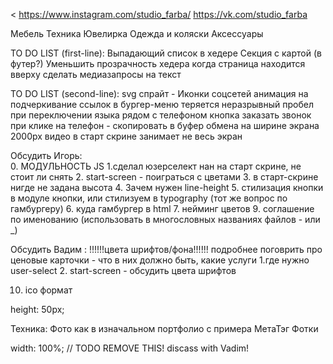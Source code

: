 <
https://www.instagram.com/studio_farba/
https://vk.com/studio_farba

Мебель Техника Ювелирка Одежда и коляски Аксессуары

TO DO LIST (first-line):
Выпадающий список в хедере
Секция с картой (в футер?)
Уменьшить прозрачность хедера когда страница находится вверху
сделать медиазапросы на текст


TO DO LIST (second-line):
svg спрайт - Иконки соцсетей
анимация на подчеркивание ссылок в бургер-меню
теряется неразрывный пробел при переключении языка
рядом с телефоном кнопка заказать звонок
при клике на телефон - скопировать в буфер обмена
на ширине экрана 2000px видео в старт скрине занимает не весь экран



Обсудить Игорь:  
0. МОДУЛЬНОСТЬ JS
1.cделал юзерселект нан на старт скрине, не стоит ли снять
2. start-screen - поиграться с цветами
3. в старт-скрине нигде не задана высота
4. Зачем нужен line-height
5. cтилизация кнопки в модуле кнопки, или стилизуем в typography (тот же вопрос по гамбургеру)
6. куда гамбургер в html
7. нейминг цветов
9. соглашение по именованию (использовать в многословных названиях файлов - или _)



Обсудить Вадим :
!!!!!!цвета шрифтов/фона!!!!!!
подробнее поговрить про ценовые карточки - что в них должно быть, какие услуги
1.где нужно user-select
2. start-screen - обсудить цвета шрифтов
<!-- 3. переключение тем -->
<!-- 4. переключение языков ---------будет -->
<!-- 5. cлайдер из ценовых блоков --------------не будет такого---------------- -->
<!-- 6. cекция отзывов ---------вадиму сказали, обудмает -->
<!-- 7. контент ценовых карточек -----------  вадиму сказали, обдумает -->
<!-- 8. можно ли скроллить когда открыто бургер меню ------- нельзя -->
<!-- 9. обсудить положение и размер лого в бургер-меню  ----чуть поменьше, но не принципиально -->
10. ico формат
<!-- 11. анимация бургера какая   ----не принципиально -->

<!-- TODO  -->
height: 50px;

Техника:
Фото как в изначальном портфолио с примера
МетаТэг Фотки

width: 100%; // TODO REMOVE THIS! discass with Vadim!